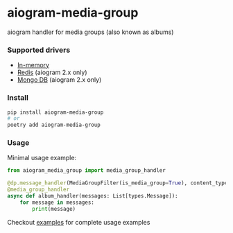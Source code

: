 # aiogram-media-group

aiogram handler for media groups (also known as albums)

### Supported drivers

- [In-memory](aiogram_media_group/storages/memory.py)
- [Redis](aiogram_media_group/storages/redis.py) (aiogram 2.x only)
- [Mongo DB](aiogram_media_group/storages/mongo.py) (aiogram 2.x only)

### Install

```bash
pip install aiogram-media-group
# or
poetry add aiogram-media-group
```

### Usage

Minimal usage example:

```python
from aiogram_media_group import media_group_handler

@dp.message_handler(MediaGroupFilter(is_media_group=True), content_types=ContentType.PHOTO)
@media_group_handler
async def album_handler(messages: List[types.Message]):
    for message in messages:
        print(message)
```

Checkout [examples](https://github.com/deptyped/aiogram-media-group/blob/main/examples) for complete usage examples
